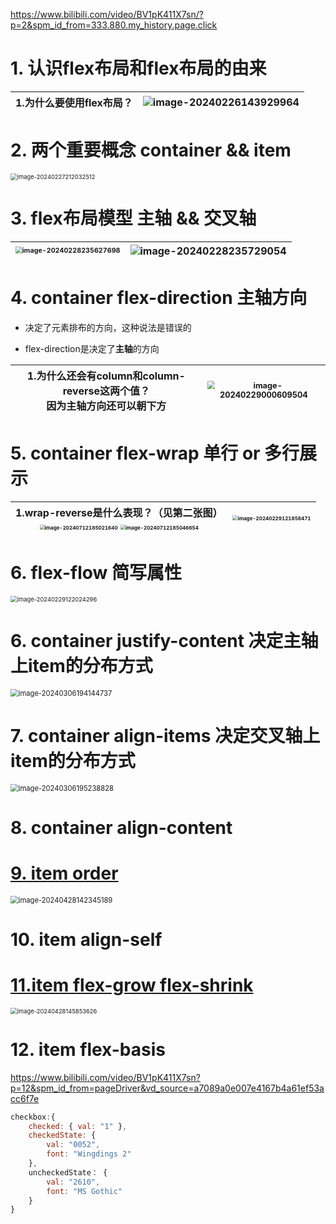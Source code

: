 https://www.bilibili.com/video/BV1pK411X7sn/?p=2&spm_id_from=333.880.my_history.page.click

# 1. 认识flex布局和flex布局的由来

| 1.为什么要使用flex布局？ | ![image-20240226143929964](算法相关图片/image-20240226143929964.png) |
| :----------------------: | :----------------------------------------------------------: |

# 2. 两个重要概念 container && item

<img src="04 Flex布局.assets/image-20240227212032512.png" alt="image-20240227212032512" style="zoom: 67%;" />

# 3. flex布局模型 主轴 && 交叉轴

| <img src="04 Flex布局.assets/image-20240228235627698.png" alt="image-20240228235627698" style="zoom:67%;" /> | <img src="04 Flex布局.assets/image-20240228235729054.png" alt="image-20240228235729054"  /> |
| ------------------------------------------------------------ | ------------------------------------------------------------ |

# 4. container  flex-direction 主轴方向

- 决定了元素排布的方向，这种说法是错误的

- flex-direction是决定了**主轴**的方向

| 1.为什么还会有column和column-reverse这两个值？<br>   因为主轴方向还可以朝下方 | <img src="04 Flex布局.assets/image-20240229000609504.png" alt="image-20240229000609504" style="zoom: 80%;" /> |
| ------------------------------------------------------------ | ------------------------------------------------------------ |

# 5. container  flex-wrap  单行 or 多行展示

| 1.wrap-reverse是什么表现？（见第二张图）<br><img src="算法相关图片/image-20240712185021640.png" alt="image-20240712185021640" style="zoom:50%;" />                      <img src="算法相关图片/image-20240712185046654.png" alt="image-20240712185046654" style="zoom:50%;" /> | <img src="04 Flex布局.assets/image-20240229121858471.png" alt="image-20240229121858471" style="zoom: 50%;" /> |
| ------------------------------------------------------------ | ------------------------------------------------------------ |

# 6. flex-flow 简写属性

<img src="04 Flex布局.assets/image-20240229122024296.png" alt="image-20240229122024296" style="zoom: 67%;" />

# 6. container   justify-content 决定主轴上item的分布方式

<img src="04 Flex布局.assets/image-20240306194144737.png" alt="image-20240306194144737" style="zoom: 80%;" />

# 7. container   align-items 决定交叉轴上item的分布方式

<img src="04 Flex布局.assets/image-20240306195238828.png" alt="image-20240306195238828" style="zoom: 80%;" />

# 8. container  align-content

# [9. item order](https://www.bilibili.com/video/BV1pK411X7sn?p=9&vd_source=a7089a0e007e4167b4a61ef53acc6f7e)

<img src="04 Flex布局.assets/image-20240428142345189.png" alt="image-20240428142345189" style="zoom:80%;" />

# 10. item align-self

# [11.item flex-grow  flex-shrink](https://www.bilibili.com/video/BV1pK411X7sn?p=11&spm_id_from=pageDriver&vd_source=a7089a0e007e4167b4a61ef53acc6f7e)

<img src="04 Flex布局.assets/image-20240428145853626.png" alt="image-20240428145853626" style="zoom: 67%;" />

# 12. item flex-basis

https://www.bilibili.com/video/BV1pK411X7sn?p=12&spm_id_from=pageDriver&vd_source=a7089a0e007e4167b4a61ef53acc6f7e

























































```javascript
checkbox:{
	checked: { val: "1" },
	checkedState: {
		val: "0052",
		font: "Wingdings 2"
	},
	uncheckedState： {
		val: "2610",
		font: "MS Gothic"
	}
}
```

